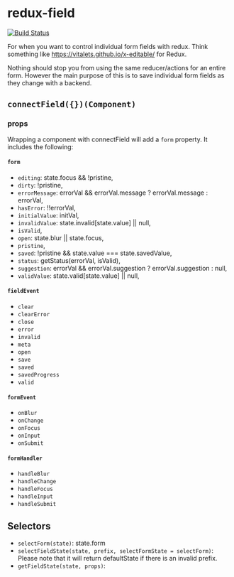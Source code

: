 # redux-field
[![Build Status](https://travis-ci.org/cape-io/redux-field.svg?branch=master)](https://travis-ci.org/cape-io/redux-field)

For when you want to control individual form fields with redux. Think something like https://vitalets.github.io/x-editable/ for Redux.

Nothing should stop you from using the same reducer/actions for an entire form. However the main purpose of this is to save individual form fields as they change with a backend.

## `connectField({})(Component)`
### props
Wrapping a component with connectField will add a `form` property. It includes the following:
#### `form`
* `editing`: state.focus && !pristine,
* `dirty`: !pristine,
* `errorMessage`: errorVal && errorVal.message ? errorVal.message : errorVal,
* `hasError`: !!errorVal,
* `initialValue`: initVal,
* `invalidValue`: state.invalid[state.value] || null,
* `isValid`,
* `open`: state.blur || state.focus,
* `pristine`,
* `saved`: !pristine && state.value === state.savedValue,
* `status`: getStatus(errorVal, isValid),
* `suggestion`: errorVal && errorVal.suggestion ? errorVal.suggestion : null,
* `validValue`: state.valid[state.value] || null,

#### `fieldEvent`
* `clear`
* `clearError`
* `close`
* `error`
* `invalid`
* `meta`
* `open`
* `save`
* `saved`
* `savedProgress`
* `valid`

#### `formEvent`
* `onBlur`
* `onChange`
* `onFocus`
* `onInput`
* `onSubmit`

#### `formHandler`
* `handleBlur`
* `handleChange`
* `handleFocus`
* `handleInput`
* `handleSubmit`

## Selectors
* `selectForm(state)`: state.form
* `selectFieldState(state, prefix, selectFormState = selectForm)`: Please note that it will return defaultState if there is an invalid prefix.
* `getFieldState(state, props)`:
